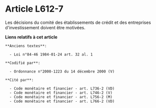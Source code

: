 # Article L612-7

Les décisions du comité des établissements de crédit et des entreprises d'investissement doivent être motivées.

**Liens relatifs à cet article**

	**Anciens textes**:

	  - Loi n°84-46 1984-01-24 art. 32 al. 1

	**Codifié par**:

	  - Ordonnance n°2000-1223 du 14 décembre 2000 (V)

	**Cité par**:

	  - Code monétaire et financier - art. L736-2 (VD)
	  - Code monétaire et financier - art. L746-2 (V)
	  - Code monétaire et financier - art. L756-2 (M)
	  - Code monétaire et financier - art. L766-2 (VD)
